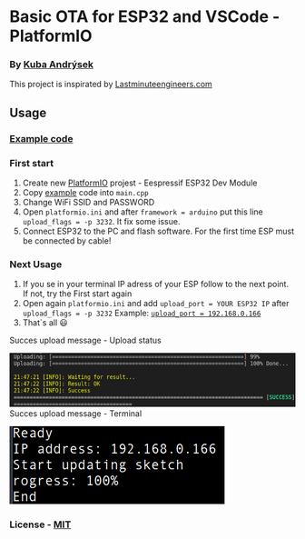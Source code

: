 # Basic OTA for ESP32 and VSCode - PlatformIO
### By [Kuba Andrýsek](https://kubaandrysek.cz/)
This project is inspirated by [Lastminuteengineers.com](https://lastminuteengineers.com/esp32-ota-updates-arduino-ide/)
## Usage

### [Example code](https://github.com/JakubAndrysek/BasicOTA-ESP32-library/tree/master/example/BasicUsage)

### First start
1. Create new [PlatformIO](https://platformio.org/) projest - Eespressif ESP32 Dev Module
1. Copy [example](https://github.com/JakubAndrysek/BasicOTA-ESP32-library/blob/master/example/BasicUsage/main.cpp) code into `main.cpp`
1. Change WiFi SSID and PASSWORD
1. Open `platformio.ini` and after `framework = arduino` put this line `upload_flags = -p 3232`. It fix some issue.
1. Connect ESP32 to the PC and flash software. For the first time ESP must be connected by cable!

### Next Usage
1. If you se in your terminal IP adress of your ESP follow to the next point. If not, try the First start again
1. Open again `platformio.ini` and add `upload_port = YOUR ESP32 IP` after `upload_flags = -p 3232` Example: [`upload_port = 192.168.0.166`]()
1. That`s all 😃

Succes upload message - Upload status

[![Build Status](/docs/SuccesTerminal.png)]()
Succes upload message - Terminal

[![Build Status](/docs/SussecESP.png)]()


### License - [MIT](https://github.com/JakubAndrysek/BasicOTA-ESP32-library/blob/master/LICENSE)
